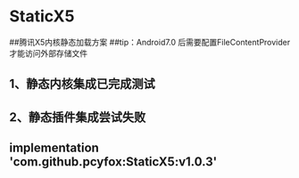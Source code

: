 # StaticX5
##腾讯X5内核静态加载方案
##tip：Android7.0 后需要配置FileContentProvider才能访问外部存储文件

1、静态内核集成已完成测试
----
2、静态插件集成尝试失败
-----
implementation 'com.github.pcyfox:StaticX5:v1.0.3'
----

